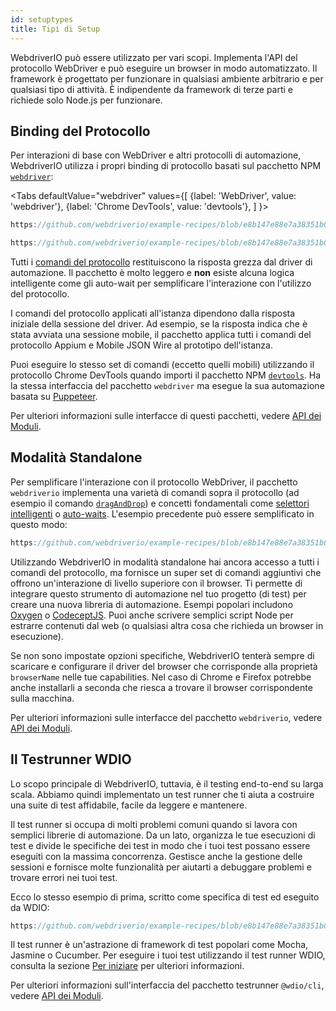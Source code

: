 ```yaml
---
id: setuptypes
title: Tipi di Setup
---
```


WebdriverIO può essere utilizzato per vari scopi. Implementa l'API del protocollo WebDriver e può eseguire un browser in modo automatizzato. Il framework è progettato per funzionare in qualsiasi ambiente arbitrario e per qualsiasi tipo di attività. È indipendente da framework di terze parti e richiede solo Node.js per funzionare.

## Binding del Protocollo

Per interazioni di base con WebDriver e altri protocolli di automazione, WebdriverIO utilizza i propri binding di protocollo basati sul pacchetto NPM [`webdriver`](https://www.npmjs.com/package/webdriver):

<Tabs
  defaultValue="webdriver"
  values={[
    {label: 'WebDriver', value: 'webdriver'},
    {label: 'Chrome DevTools', value: 'devtools'},
  ]
}>
<TabItem value="webdriver">

```js reference useHTTPS
https://github.com/webdriverio/example-recipes/blob/e8b147e88e7a38351b0918b4f7efbd9ae292201d/setup/webdriver.js#L5-L20
```

</TabItem>
<TabItem value="devtools">

```js reference useHTTPS
https://github.com/webdriverio/example-recipes/blob/e8b147e88e7a38351b0918b4f7efbd9ae292201d/setup/devtools.js#L2-L17
```

</TabItem>
</Tabs>

Tutti i [comandi del protocollo](api/webdriver) restituiscono la risposta grezza dal driver di automazione. Il pacchetto è molto leggero e __non__ esiste alcuna logica intelligente come gli auto-wait per semplificare l'interazione con l'utilizzo del protocollo.

I comandi del protocollo applicati all'istanza dipendono dalla risposta iniziale della sessione del driver. Ad esempio, se la risposta indica che è stata avviata una sessione mobile, il pacchetto applica tutti i comandi del protocollo Appium e Mobile JSON Wire al prototipo dell'istanza.

Puoi eseguire lo stesso set di comandi (eccetto quelli mobili) utilizzando il protocollo Chrome DevTools quando importi il pacchetto NPM [`devtools`](https://www.npmjs.com/package/devtools). Ha la stessa interfaccia del pacchetto `webdriver` ma esegue la sua automazione basata su [Puppeteer](https://pptr.dev/).

Per ulteriori informazioni sulle interfacce di questi pacchetti, vedere [API dei Moduli](/docs/api/modules).

## Modalità Standalone

Per semplificare l'interazione con il protocollo WebDriver, il pacchetto `webdriverio` implementa una varietà di comandi sopra il protocollo (ad esempio il comando [`dragAndDrop`](api/element/dragAndDrop)) e concetti fondamentali come [selettori intelligenti](selectors) o [auto-waits](autowait). L'esempio precedente può essere semplificato in questo modo:

```js reference useHTTPS
https://github.com/webdriverio/example-recipes/blob/e8b147e88e7a38351b0918b4f7efbd9ae292201d/setup/standalone.js#L2-L19
```

Utilizzando WebdriverIO in modalità standalone hai ancora accesso a tutti i comandi del protocollo, ma fornisce un super set di comandi aggiuntivi che offrono un'interazione di livello superiore con il browser. Ti permette di integrare questo strumento di automazione nel tuo progetto (di test) per creare una nuova libreria di automazione. Esempi popolari includono [Oxygen](https://github.com/oxygenhq/oxygen) o [CodeceptJS](http://codecept.io). Puoi anche scrivere semplici script Node per estrarre contenuti dal web (o qualsiasi altra cosa che richieda un browser in esecuzione).

Se non sono impostate opzioni specifiche, WebdriverIO tenterà sempre di scaricare e configurare il driver del browser che corrisponde alla proprietà `browserName` nelle tue capabilities. Nel caso di Chrome e Firefox potrebbe anche installarli a seconda che riesca a trovare il browser corrispondente sulla macchina.

Per ulteriori informazioni sulle interfacce del pacchetto `webdriverio`, vedere [API dei Moduli](/docs/api/modules).

## Il Testrunner WDIO

Lo scopo principale di WebdriverIO, tuttavia, è il testing end-to-end su larga scala. Abbiamo quindi implementato un test runner che ti aiuta a costruire una suite di test affidabile, facile da leggere e mantenere.

Il test runner si occupa di molti problemi comuni quando si lavora con semplici librerie di automazione. Da un lato, organizza le tue esecuzioni di test e divide le specifiche dei test in modo che i tuoi test possano essere eseguiti con la massima concorrenza. Gestisce anche la gestione delle sessioni e fornisce molte funzionalità per aiutarti a debuggare problemi e trovare errori nei tuoi test.

Ecco lo stesso esempio di prima, scritto come specifica di test ed eseguito da WDIO:

```js reference useHTTPS
https://github.com/webdriverio/example-recipes/blob/e8b147e88e7a38351b0918b4f7efbd9ae292201d/setup/testrunner.js
```

Il test runner è un'astrazione di framework di test popolari come Mocha, Jasmine o Cucumber. Per eseguire i tuoi test utilizzando il test runner WDIO, consulta la sezione [Per iniziare](gettingstarted) per ulteriori informazioni.

Per ulteriori informazioni sull'interfaccia del pacchetto testrunner `@wdio/cli`, vedere [API dei Moduli](/docs/api/modules).